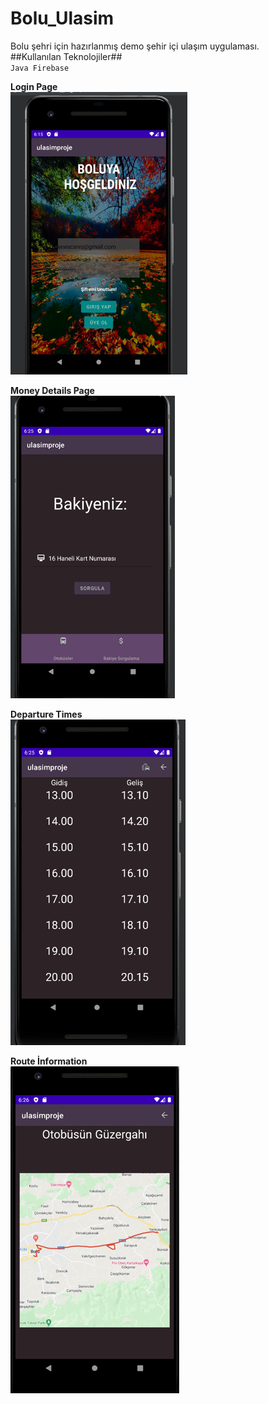 # Bolu_Ulasim
Bolu şehri için hazırlanmış demo şehir içi ulaşım uygulaması. <br/>
##Kullanılan Teknolojiler##<br/>
`Java
Firebase`

**Login Page** <br/>
![images1](https://github.com/EnescanAkyuz/Bolu_Ulasim/blob/main/Resim1.png)

**Money Details Page** <br/>
![images1](https://github.com/EnescanAkyuz/Bolu_Ulasim/blob/main/Resim2.png)

**Departure Times** <br/>
![images1](https://github.com/EnescanAkyuz/Bolu_Ulasim/blob/main/Resim3.png)

**Route İnformation** <br/>
![images1](https://github.com/EnescanAkyuz/Bolu_Ulasim/blob/main/Resim4.png)
